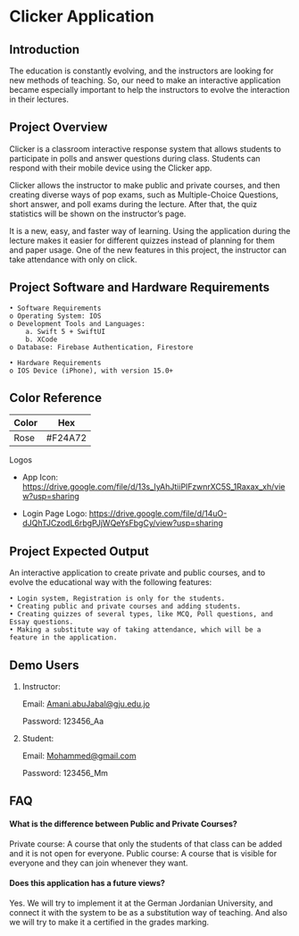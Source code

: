 
# Clicker Application




## Introduction
The education is constantly evolving, and the instructors are looking for new methods of teaching. So, our need to make an interactive application became especially important to help the instructors to evolve the interaction in their lectures. 
## Project Overview
Clicker is a classroom interactive response system that allows students to participate in polls and answer questions during class. Students can respond with their mobile device using the Clicker app.  
 
Clicker allows the instructor to make public and private courses, and then creating diverse ways of pop exams, such as Multiple-Choice Questions, short answer, and poll exams during the lecture. After that, the quiz statistics will be shown on the instructor’s page. 
 
It is a new, easy, and faster way of learning. Using the application during the lecture makes it easier for different quizzes instead of planning for them and paper usage. One of the new features in this project, the instructor can take attendance with only on click. 

## Project Software and Hardware Requirements
    • Software Requirements 
    o Operating System: IOS 
    o Development Tools and Languages:  
        a. Swift 5 + SwiftUI 
        b. XCode 
    o Database: Firebase Authentication, Firestore

    • Hardware Requirements 
    o IOS Device (iPhone), with version 15.0+ 
## Color Reference

| Color             | Hex                                                                |
| ----------------- | ------------------------------------------------------------------ |
| Rose | #F24A72 |


Logos
- App Icon: 
    https://drive.google.com/file/d/13s_IyAhJtiiPIFzwnrXC5S_1Raxax_xh/view?usp=sharing

- Login Page Logo: 
    https://drive.google.com/file/d/14uO-dJQhTJCzodL6rbgPJjWQeYsFbgCy/view?usp=sharing
## Project Expected Output
An interactive application to create private and public courses, and to evolve the educational way with the following features:

    • Login system, Registration is only for the students. 
    • Creating public and private courses and adding students. 
    • Creating quizzes of several types, like MCQ, Poll questions, and Essay questions. 
    • Making a substitute way of taking attendance, which will be a feature in the application. 

## Demo Users
1. Instructor:

    Email: Amani.abuJabal@gju.edu.jo

    Password: 123456_Aa
2. Student: 

    Email: Mohammed@gmail.com
    
    Password: 123456_Mm
## FAQ

#### What is the difference between Public and Private Courses?

Private course: A course that only the students of that class can be added and it is not open for everyone.
Public course: A course that is visible for everyone and they can join whenever they want.

#### Does this application has a future views?

Yes. We will try to implement it at the German Jordanian University, and connect it with the system to be as a substitution way of teaching.
And also we will try to make it a certified in the grades marking.

